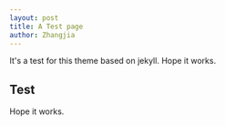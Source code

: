 ```yaml
--- 
layout: post
title: A Test page
author: Zhangjia
---
```


It's a test for this theme based on jekyll. Hope it works.

## Test
Hope it works.

